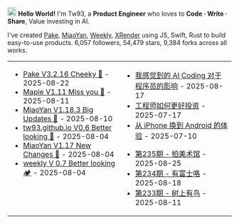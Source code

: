 <img src='https://x.tw93.fun/images/hi.gif' alt='Hi' width="20"/> **Hello World!** I'm Tw93, a **Product Engineer** who loves to **Code · Write · Share**, Value investing in AI.

I've created [Pake](https://github.com/tw93/pake), [MiaoYan](https://github.com/tw93/MiaoYan), [Weekly](https://github.com/tw93/weekly), [XRender](https://github.com/alibaba/xrender) using JS, Swift, Rust to build easy-to-use products. <!-- github_stats starts -->6,057 followers, 54,479 stars, 9,384 forks<!-- github_stats ends --> across all works.

<table width="1200px">
<tr>
<td valign="top" width="50%">

<!-- recent_releases starts -->
* <a href='https://github.com/tw93/Pake/releases/tag/V3.2.16' target='_blank'>Pake V3.2.16 Cheeky 🐝</a> - 2025-08-22
* <a href='https://github.com/tw93/Maple/releases/tag/V1.11' target='_blank'>Maple V1.11 Miss you 🍇</a> - 2025-08-11
* <a href='https://github.com/tw93/MiaoYan/releases/tag/V1.18.3' target='_blank'>MiaoYan V1.18.3  Big Updates 🎉</a> - 2025-08-10
* <a href='https://github.com/tw93/tw93.github.io/releases/tag/V0.6.0' target='_blank'>tw93.github.io V0.6 Better looking 🍓</a> - 2025-08-04
* <a href='https://github.com/tw93/MiaoYan/releases/tag/V1.17.0' target='_blank'>MiaoYan V1.17 New Changes 🎉</a> - 2025-08-04
* <a href='https://github.com/tw93/weekly/releases/tag/V0.7.0' target='_blank'>weekly V 0.7 Better looking 🏕️</a> - 2025-08-04
<!-- recent_releases ends -->

</td>
<td valign="top" width="50%">

<!-- blog starts -->
* <a href='https://tw93.fun/2025-08-17/ai-coding.html' target='_blank'>我感觉到的 AI Coding 对于程序员的影响</a> - 2025-08-17
* <a href='https://tw93.fun/2025-07-17/money.html' target='_blank'>工程师如何更好投资</a> - 2025-07-17
* <a href='https://tw93.fun/2025-07-10/android.html' target='_blank'>从 iPhone 换到 Android 的体验</a> - 2025-07-10
<!-- blog ends -->
<!-- weekly starts -->

* <a href='https://weekly.tw93.fun/posts/235-%E6%8B%8D%E7%BE%8E%E6%9C%AF%E9%A6%86/' target='_blank'>第235期 - 拍美术馆</a> - 2025-08-25
* <a href='https://weekly.tw93.fun/posts/234-%E6%9C%89%E5%AF%8C%E5%A3%AB%E5%92%AF/' target='_blank'>第234期 - 有富士咯</a> - 2025-08-18
* <a href='https://weekly.tw93.fun/posts/233-%E6%A0%91%E4%B8%8A%E6%9C%89%E9%B8%9F/' target='_blank'>第233期 - 树上有鸟</a> - 2025-08-11
<!-- weekly ends -->

</td>
</tr>

</table>
